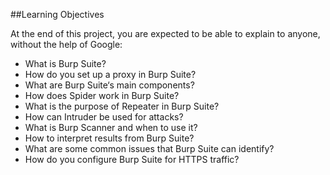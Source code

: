 ##Learning Objectives

At the end of this project, you are expected to be able to explain to anyone, without the help of Google:

- What is Burp Suite?
- How do you set up a proxy in Burp Suite?
- What are Burp Suite‘s main components?
- How does Spider work in Burp Suite?
- What is the purpose of Repeater in Burp Suite?
- How can Intruder be used for attacks?
- What is Burp Scanner and when to use it?
- How to interpret results from Burp Suite?
- What are some common issues that Burp Suite can identify?
- How do you configure Burp Suite for HTTPS traffic?
